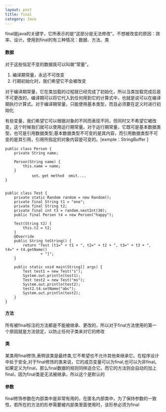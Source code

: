 ```yaml
---
layout: post
title: final 
category: Java
---
```


final是java的关键字，它所表示的是“这部分是无法修改”。不想被改变的原因：效率、设计。使用到final的有三种情况：数据、方法、类   

#### 数据  
对于这些恒定不变的数据我可以叫做“常量”。
1. 编译期常量，永远不可改变
2. 行期初始化时，我们希望它不会被改变

对于编译期常量，它在类加载的过程就已经完成了初始化，所以当类加载完成后是不可更改的，编译期可以将它代入到任何用到它的计算式中，也就是说可以在编译期执行计算式。对于编译期常量，只能使用基本类型，而且必须要在定义时进行初始化 <br/>    

有些变量，我们希望它可以根据对象的不同而表现不同，但同时又不希望它被改变，这个时候我们就可以使用运行期常量。对于运行期常量，它既可是基本数据类型，也可是引用数据类型;基本数据类型不可变的是其内容，而引用数据类型不可变的是其引用，引用所指定的对象内容是可变的。[exmple：StringBuffer ]  <br/>  

	
	public class Person {
		private String name;
	
		Person(String name) {
			this.name = name;
		}
                set、get method  omit....	
	}

        
	public class Test {
		private static Random random = new Random();
		private final String t1 = "one"; 
		private final String t2; 
		private final int t3 = random.nextInt(30); 
		public final Person t4 = new Person("happy"); 
	
		Test(String t2) {
			this.t2 = t2;
		}
		@Override
		public String toString() {
			return "Test [t1=" + t1 + ", t2=" + t2 + ", t3=" + t3 + ", t4=" + t4.getName()
					+ "]";
		}
	
		public static void main(String[] args) {
			Test test1 = new Test("s");
			System.out.println(test1);
			Test test2 = new Test("ms");
			System.out.println(test2);
			test2.t4.setName("abc");
			System.out.println(test2);
		}
	}



#### 方法  
所有被final标注的方法都是不能被继承、更改的，所以对于final方法使用的第一个原因就是方法锁定，以防止任何子类来对它的修改   


#### 类  
某类用final修饰,表明该类是最终类,它不希望也不允许其他来继承它。在程序设计中处于安全,对于final修饰的类来说，它的成员变量可以为final,也可以为非final。如果定义为final，那么final数据的规则同样适合它。而它的方法则会自动的加上final，因为final类是无法被继承，所以这个是默认的   


#### 参数  
final修饰参数在内部类中是非常有用的，在匿名内部类中，为了保持参数的一致性，若所在的方法的形参需要被内部类里面使用时，该形参必须为final   
